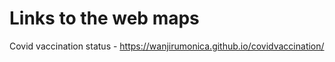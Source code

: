 
# Links to the web maps

Covid vaccination status - https://wanjirumonica.github.io/covidvaccination/

